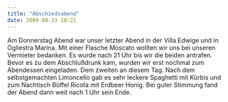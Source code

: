 ```yaml
---
title: "Abschiedsabend"
date: 2009-08-23 18:21
---
```

Am Donnerstag Abend war unser letzter Abend in der Villa Edwige und in Ogliestra Marina. Mit einer Flasche Moscato wollten wir uns bei unseren Vermieter bedanken. Es wurde nach 21 Uhr bis wir die beiden antrafen. Bevor es zu dem Abschlußdrunk kam, wurden wir erst nochmal zum Abendessen eingeladen. Dem zweiten an diesem Tag. Nach dem selbstgemachten Limoncello gab es sehr leckere Spaghetti mit Kürbis und zum Nachtisch Büffel Ricota mit Erdbeer Honig. Bei guter Stimmung fand der Abend dann weit nach 1 Uhr sein Ende.